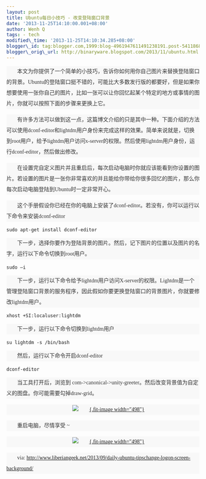 ```yaml
--- 
layout: post 
title: Ubuntu每日小技巧 - 改变登陆窗口背景 
date: '2013-11-25T14:10:00.001+08:00' 
author: Wenh Q
tags: - tech
modified\_time: '2013-11-25T14:10:34.285+08:00' 
blogger\_id: tag:blogger.com,1999:blog-4961947611491238191.post-5411868411258544146
blogger\_orig\_url: http://binaryware.blogspot.com/2013/11/ubuntu.html
---
```


<div
style="background-color: #f8f8f8; color: #333333; font-family: 宋体; font-size: 14px; line-height: 28px; margin-bottom: 10px; margin-top: 10px; padding: 0px; text-indent: 28px;">

本文为你提供了一个简单的小技巧，告诉你如何用你自己图片来替换登陆窗口的背景。Ubuntu的登陆窗口挺不错的，可能比大多数发行版的都要好，但是如果你想要使用一张你自己的图片，比如一张可以让你回忆起某个特定的地方或事情的图片，你就可以按照下面的步骤来更换上它。

</div>

<div
style="background-color: #f8f8f8; color: #333333; font-family: 宋体; font-size: 14px; line-height: 28px; margin-bottom: 10px; margin-top: 10px; padding: 0px; text-indent: 28px;">

有许多方法可以做到这一点，这篇博文介绍的只是其中一种。下面介绍的方法可以使用dconf-editor和lightdm用户身份来完成这样的效果。简单来说就是，切换到root用户，给予lightdm用户访问x-server的权限。然后使用lightdm用户身份，运行dconf-editor，然后做出修改。

</div>

<div
style="background-color: #f8f8f8; color: #333333; font-family: 宋体; font-size: 14px; line-height: 28px; margin-bottom: 10px; margin-top: 10px; padding: 0px; text-indent: 28px;">

在设置完自定义图片并且重启后，每次启动电脑时你就应该能看到你设置的图片。若设置的图片是一张你非常喜欢的并且能给你带给你很多回忆的图片，那么你每次启动电脑登陆到Ubuntu时一定非常开心。

</div>

<div
style="background-color: #f8f8f8; color: #333333; font-family: 宋体; font-size: 14px; line-height: 28px; margin-bottom: 10px; margin-top: 10px; padding: 0px; text-indent: 28px;">

这个手册假设你已经在你的电脑上安装了dconf-editor。若没有，你可以运行以下命令来安装dconf-editor

</div>

<div
style="background-color: #f8f8f8; color: #333333; font-family: 宋体; font-size: 14px; line-height: 28px; margin-bottom: 10px; margin-top: 10px; padding: 0px; text-indent: 28px;">

</div>

``` {style="background-color: #e6e6e6; color: #333333; font-family: 'Courier New', monospace; font-size: 12px; line-height: 28px; margin-bottom: 1em; overflow: auto; padding: 0px; width: 591.015625px;"}
sudo apt-get install dconf-editor  
```

<div
style="background-color: #f8f8f8; color: #333333; font-family: 宋体; font-size: 14px; line-height: 28px; margin-bottom: 10px; margin-top: 10px; padding: 0px; text-indent: 28px;">

下一步，选择你要作为登陆背景的图片。然后，记下图片的位置以及图片的名字，运行以下命令切换到root用户。

</div>

<div
style="background-color: #f8f8f8; color: #333333; font-family: 宋体; font-size: 14px; line-height: 28px; margin-bottom: 10px; margin-top: 10px; padding: 0px; text-indent: 28px;">

</div>

``` {style="background-color: #e6e6e6; color: #333333; font-family: 'Courier New', monospace; font-size: 12px; line-height: 28px; margin-bottom: 1em; overflow: auto; padding: 0px; width: 591.015625px;"}
sudo –i  
```

<div
style="background-color: #f8f8f8; color: #333333; font-family: 宋体; font-size: 14px; line-height: 28px; margin-bottom: 10px; margin-top: 10px; padding: 0px; text-indent: 28px;">

下一步，运行以下命令给予lightdm用户访问X-server的权限。Lightdm是一个管理登陆窗口背景的服务程序，因此假如你要更换登陆窗口的背景图片，你就要修改lightdm用户。

</div>

<div
style="background-color: #f8f8f8; color: #333333; font-family: 宋体; font-size: 14px; line-height: 28px; margin-bottom: 10px; margin-top: 10px; padding: 0px; text-indent: 28px;">

</div>

``` {style="background-color: #e6e6e6; color: #333333; font-family: 'Courier New', monospace; font-size: 12px; line-height: 28px; margin-bottom: 1em; overflow: auto; padding: 0px; width: 591.015625px;"}
xhost +SI:localuser:lightdm  
```

<div
style="background-color: #f8f8f8; color: #333333; font-family: 宋体; font-size: 14px; line-height: 28px; margin-bottom: 10px; margin-top: 10px; padding: 0px; text-indent: 28px;">

下一步，运行以下命令切换到lightdm用户

</div>

<div
style="background-color: #f8f8f8; color: #333333; font-family: 宋体; font-size: 14px; line-height: 28px; margin-bottom: 10px; margin-top: 10px; padding: 0px; text-indent: 28px;">

</div>

``` {style="background-color: #e6e6e6; color: #333333; font-family: 'Courier New', monospace; font-size: 12px; line-height: 28px; margin-bottom: 1em; overflow: auto; padding: 0px; width: 591.015625px;"}
su lightdm -s /bin/bash  
```

<div
style="background-color: #f8f8f8; color: #333333; font-family: 宋体; font-size: 14px; line-height: 28px; margin-bottom: 10px; margin-top: 10px; padding: 0px; text-indent: 28px;">

然后，运行以下命令开启dconf-editor

</div>

<div
style="background-color: #f8f8f8; color: #333333; font-family: 宋体; font-size: 14px; line-height: 28px; margin-bottom: 10px; margin-top: 10px; padding: 0px; text-indent: 28px;">

</div>

``` {style="background-color: #e6e6e6; color: #333333; font-family: 'Courier New', monospace; font-size: 12px; line-height: 28px; margin-bottom: 1em; overflow: auto; padding: 0px; width: 591.015625px;"}
dconf-editor  
```

<div
style="background-color: #f8f8f8; color: #333333; font-family: 宋体; font-size: 14px; line-height: 28px; margin-bottom: 10px; margin-top: 10px; padding: 0px; text-indent: 28px;">

当工具打开后，浏览到
com-&gt;canonical-&gt;unity-greeter。然后改变背景值为自定义的图盘。你可能需要勾掉draw-grid。

</div>

<div
style="background-color: #f8f8f8; color: #333333; font-family: 宋体; font-size: 14px; line-height: 28px; margin-bottom: 10px; margin-top: 10px; padding: 0px; text-align: center; text-indent: 28px;">

[![](http://s6.51cto.com/wyfs01/M01/32/4C/wKioJlJ7Sf7Blwt3AACSAo3v-6k752.png){.fit-image
width="498"}](http://s6.51cto.com/wyfs01/M01/32/4C/wKioJlJ7Sf7Blwt3AACSAo3v-6k752.png)

</div>

<div
style="background-color: #f8f8f8; color: #333333; font-family: 宋体; font-size: 14px; line-height: 28px; margin-bottom: 10px; margin-top: 10px; padding: 0px; text-indent: 28px;">

重启电脑，尽情享受
~

</div>

<div
style="background-color: #f8f8f8; color: #333333; font-family: 宋体; font-size: 14px; line-height: 28px; margin-bottom: 10px; margin-top: 10px; padding: 0px; text-align: center; text-indent: 28px;">

[![](http://s4.51cto.com/wyfs01/M02/32/4C/wKioJlJ7ShijUtqJAAdN_U44rXI361.png){.fit-image
width="498"}](http://s4.51cto.com/wyfs01/M02/32/4C/wKioJlJ7ShijUtqJAAdN_U44rXI361.png)

</div>

<div
style="background-color: #f8f8f8; color: #333333; font-family: 宋体; font-size: 14px; line-height: 28px; margin-bottom: 10px; margin-top: 10px; padding: 0px; text-indent: 28px;">

via: <http://www.liberiangeek.net/2013/09/daily-ubuntu-tipschange-logon-screen-background/>

</div>
